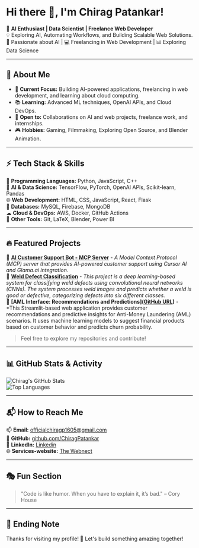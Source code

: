 # Hi there 👋, I'm Chirag Patankar!

🚀 **AI Enthusiast | Data Scientist | Freelance Web Developer**  
💡 Exploring AI, Automating Workflows, and Building Scalable Web Solutions.  
🎯 Passionate about AI | 💻 Freelancing in Web Development | 📊 Exploring Data Science

---

## 📌 About Me

- 🎯 **Current Focus:** Building AI-powered applications, freelancing in web development, and learning about cloud computing.
- 📚 **Learning:** Advanced ML techniques, OpenAI APIs, and Cloud DevOps.
- 💼 **Open to:** Collaborations on AI and web projects, freelance work, and internships.
- 🎮 **Hobbies:** Gaming, Filmmaking, Exploring Open Source, and Blender Animation.

---

## ⚡ Tech Stack & Skills

🚀 **Programming Languages:** Python, JavaScript, C++  
🧠 **AI & Data Science:** TensorFlow, PyTorch, OpenAI APIs, Scikit-learn, Pandas  
🌐 **Web Development:** HTML, CSS, JavaScript, React, Flask  
💾 **Databases:** MySQL, Firebase, MongoDB  
☁ **Cloud & DevOps:** AWS, Docker, GitHub Actions  
🔧 **Other Tools:** Git, LaTeX, Blender, Power BI  

---

## 🔥 Featured Projects

🔹 **[AI Customer Support Bot - MCP Server](https://github.com/ChiragPatankar/AI-Customer-Support-Bot--MCP-Server)** - *A Model Context Protocol (MCP) server that provides AI-powered customer support using Cursor AI and Glama.ai integration.*  
🔹 **[Weld Defect Classification](https://github.com/ChiragPatankar/Weld_Defect_Classifier_using_CNN)** - *This project is a deep learning-based system for classifying weld defects using convolutional neural networks (CNNs). The system processes weld images and predicts whether a weld is good or defective, categorizing defects into six different classes.*  
🔹 **[AML Interface: Recommendations and Predictions]([GitHub URL](https://github.com/ChiragPatankar/Anti-Money-Laundering-Predictions-Recommendations))** - *This Streamlit-based web application provides customer recommendations and predictive insights for Anti-Money Laundering (AML) scenarios. It uses machine learning models to suggest financial products based on customer behavior and predicts churn probability.  

> Feel free to explore my repositories and contribute!

---

## 📊 GitHub Stats & Activity

![Chirag's GitHub Stats](https://github-readme-stats.vercel.app/api?username=ChiragPatankar&show_icons=true&theme=radical)  
![Top Languages](https://github-readme-stats.vercel.app/api/top-langs/?username=ChiragPatankar&layout=compact&theme=radical)  

---

## 📬 How to Reach Me

📫 **Email:** officialchiragp1605@gmail.com  
🔗 **GitHub:** [github.com/ChiragPatankar](https://github.com/ChiragPatankar)  
💼 **LinkedIn:** [Linkedin](https://www.linkedin.com/in/chirag-patankar-67a55a25b/)  
🌐 **Services-website:** [The Webnect](https://thewebnect1605.netlify.app/) 

---

## 🎭 Fun Section

> "Code is like humor. When you have to explain it, it’s bad." – Cory House  

---

## 🙌 Ending Note

Thanks for visiting my profile! 🚀 Let's build something amazing together!
